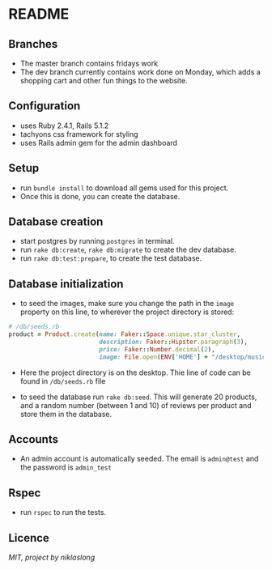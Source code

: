 # README

## Branches
  * The master branch contains fridays work
  * The dev branch currently contains work done on Monday, which adds a shopping cart and other fun things to the website.

## Configuration
  * uses Ruby 2.4.1, Rails 5.1.2
  * tachyons css framework for styling
  * uses Rails admin gem for the admin dashboard

## Setup
  * run `bundle install` to download all gems used for this project.
  * Once this is done, you can create the database.

## Database creation
  * start postgres by running `postgres` in terminal.
  * run `rake db:create`, `rake db:migrate` to create the dev database.
  * run `rake db:test:prepare`, to create the test database.

## Database initialization
  * to seed the images, make sure you change the path in the `image` property on this line, to wherever the project directory is stored: 
  
  ```ruby
  # /db/seeds.rb
  product = Product.create(name: Faker::Space.unique.star_cluster, 
                           description: Faker::Hipster.paragraph(3), 
                           price: Faker::Number.decimal(2), 
                           image: File.open(ENV['HOME'] + "/desktop/music_store/public/seed_images/#{i}.jpg"))
  ``` 
  
  * Here the project directory is on the desktop. Thie line of code can be found in `/db/seeds.rb` file 

  * to seed the database run `rake db:seed`. This will generate 20 products, and a random number (between 1 and 10) of reviews per product and store them in the database.

## Accounts 
  * An admin account is automatically seeded. The email is `admin@test` and the password is `admin_test`

## Rspec
  * run `rspec` to run the tests.

## Licence
  _MIT, project by niklaslong_
